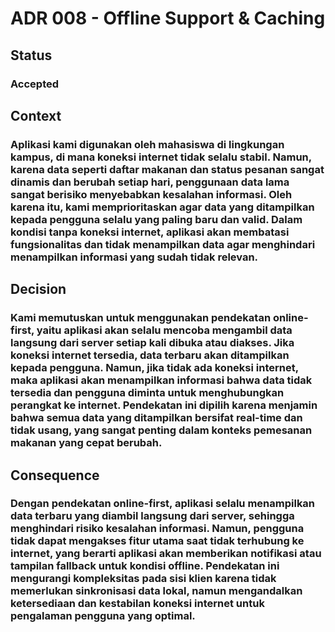 # ADR 008 - Offline Support & Caching

## Status

### Accepted

## Context

### Aplikasi kami digunakan oleh mahasiswa di lingkungan kampus, di mana koneksi internet tidak selalu stabil. Namun, karena data seperti daftar makanan dan status pesanan sangat dinamis dan berubah setiap hari, penggunaan data lama sangat berisiko menyebabkan kesalahan informasi. Oleh karena itu, kami memprioritaskan agar data yang ditampilkan kepada pengguna selalu yang paling baru dan valid. Dalam kondisi tanpa koneksi internet, aplikasi akan membatasi fungsionalitas dan tidak menampilkan data agar menghindari menampilkan informasi yang sudah tidak relevan.

## Decision

### Kami memutuskan untuk menggunakan pendekatan **online-first**, yaitu aplikasi akan selalu mencoba mengambil data langsung dari server setiap kali dibuka atau diakses. Jika koneksi internet tersedia, data terbaru akan ditampilkan kepada pengguna. Namun, jika tidak ada koneksi internet, maka aplikasi akan menampilkan informasi bahwa data tidak tersedia dan pengguna diminta untuk menghubungkan perangkat ke internet. Pendekatan ini dipilih karena menjamin bahwa semua data yang ditampilkan bersifat real-time dan tidak usang, yang sangat penting dalam konteks pemesanan makanan yang cepat berubah.

## Consequence

### Dengan pendekatan online-first, aplikasi selalu menampilkan data terbaru yang diambil langsung dari server, sehingga menghindari risiko kesalahan informasi. Namun, pengguna tidak dapat mengakses fitur utama saat tidak terhubung ke internet, yang berarti aplikasi akan memberikan notifikasi atau tampilan fallback untuk kondisi offline. Pendekatan ini mengurangi kompleksitas pada sisi klien karena tidak memerlukan sinkronisasi data lokal, namun mengandalkan ketersediaan dan kestabilan koneksi internet untuk pengalaman pengguna yang optimal.
